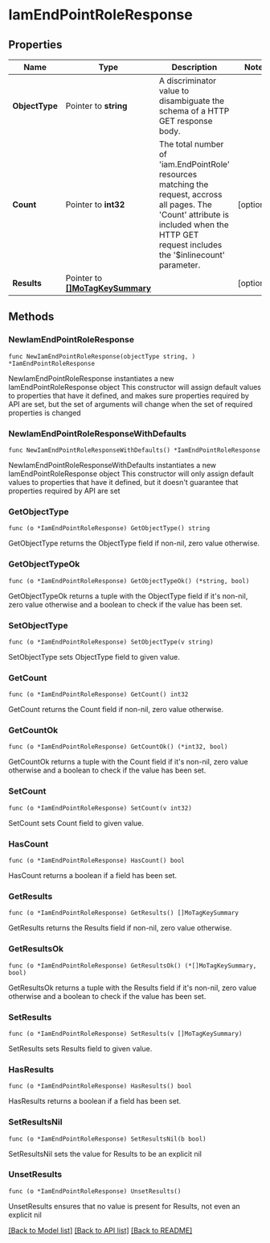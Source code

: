 # IamEndPointRoleResponse

## Properties

Name | Type | Description | Notes
------------ | ------------- | ------------- | -------------
**ObjectType** | Pointer to **string** | A discriminator value to disambiguate the schema of a HTTP GET response body. | 
**Count** | Pointer to **int32** | The total number of &#39;iam.EndPointRole&#39; resources matching the request, accross all pages. The &#39;Count&#39; attribute is included when the HTTP GET request includes the &#39;$inlinecount&#39; parameter. | [optional] 
**Results** | Pointer to [**[]MoTagKeySummary**](mo.TagKeySummary.md) |  | [optional] 

## Methods

### NewIamEndPointRoleResponse

`func NewIamEndPointRoleResponse(objectType string, ) *IamEndPointRoleResponse`

NewIamEndPointRoleResponse instantiates a new IamEndPointRoleResponse object
This constructor will assign default values to properties that have it defined,
and makes sure properties required by API are set, but the set of arguments
will change when the set of required properties is changed

### NewIamEndPointRoleResponseWithDefaults

`func NewIamEndPointRoleResponseWithDefaults() *IamEndPointRoleResponse`

NewIamEndPointRoleResponseWithDefaults instantiates a new IamEndPointRoleResponse object
This constructor will only assign default values to properties that have it defined,
but it doesn't guarantee that properties required by API are set

### GetObjectType

`func (o *IamEndPointRoleResponse) GetObjectType() string`

GetObjectType returns the ObjectType field if non-nil, zero value otherwise.

### GetObjectTypeOk

`func (o *IamEndPointRoleResponse) GetObjectTypeOk() (*string, bool)`

GetObjectTypeOk returns a tuple with the ObjectType field if it's non-nil, zero value otherwise
and a boolean to check if the value has been set.

### SetObjectType

`func (o *IamEndPointRoleResponse) SetObjectType(v string)`

SetObjectType sets ObjectType field to given value.


### GetCount

`func (o *IamEndPointRoleResponse) GetCount() int32`

GetCount returns the Count field if non-nil, zero value otherwise.

### GetCountOk

`func (o *IamEndPointRoleResponse) GetCountOk() (*int32, bool)`

GetCountOk returns a tuple with the Count field if it's non-nil, zero value otherwise
and a boolean to check if the value has been set.

### SetCount

`func (o *IamEndPointRoleResponse) SetCount(v int32)`

SetCount sets Count field to given value.

### HasCount

`func (o *IamEndPointRoleResponse) HasCount() bool`

HasCount returns a boolean if a field has been set.

### GetResults

`func (o *IamEndPointRoleResponse) GetResults() []MoTagKeySummary`

GetResults returns the Results field if non-nil, zero value otherwise.

### GetResultsOk

`func (o *IamEndPointRoleResponse) GetResultsOk() (*[]MoTagKeySummary, bool)`

GetResultsOk returns a tuple with the Results field if it's non-nil, zero value otherwise
and a boolean to check if the value has been set.

### SetResults

`func (o *IamEndPointRoleResponse) SetResults(v []MoTagKeySummary)`

SetResults sets Results field to given value.

### HasResults

`func (o *IamEndPointRoleResponse) HasResults() bool`

HasResults returns a boolean if a field has been set.

### SetResultsNil

`func (o *IamEndPointRoleResponse) SetResultsNil(b bool)`

 SetResultsNil sets the value for Results to be an explicit nil

### UnsetResults
`func (o *IamEndPointRoleResponse) UnsetResults()`

UnsetResults ensures that no value is present for Results, not even an explicit nil

[[Back to Model list]](../README.md#documentation-for-models) [[Back to API list]](../README.md#documentation-for-api-endpoints) [[Back to README]](../README.md)


